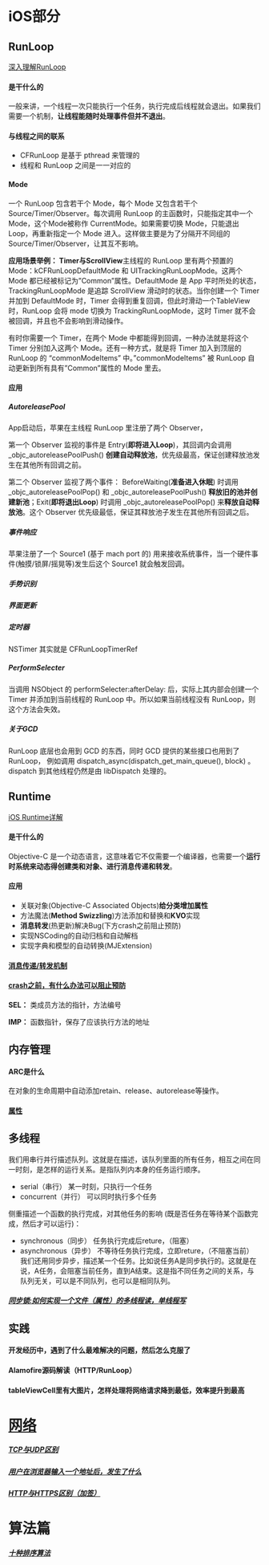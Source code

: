 # iOS部分
## RunLoop

[深入理解RunLoop](https://blog.ibireme.com/2015/05/18/runloop/#more-41710)

#### 是干什么的

一般来讲，一个线程一次只能执行一个任务，执行完成后线程就会退出。如果我们需要一个机制，**让线程能随时处理事件但并不退出**。

#### 与线程之间的联系

- CFRunLoop 是基于 pthread 来管理的
- 线程和 RunLoop 之间是一一对应的

#### Mode

一个 RunLoop 包含若干个 Mode，每个 Mode 又包含若干个 Source/Timer/Observer。每次调用 RunLoop 的主函数时，只能指定其中一个 Mode，这个Mode被称作 CurrentMode。如果需要切换 Mode，只能退出 Loop，再重新指定一个 Mode 进入。这样做主要是为了分隔开不同组的 Source/Timer/Observer，让其互不影响。

**应用场景举例： Timer与ScrollView**主线程的 RunLoop 里有两个预置的 Mode：kCFRunLoopDefaultMode 和 UITrackingRunLoopMode。这两个 Mode 都已经被标记为”Common”属性。DefaultMode 是 App 平时所处的状态，TrackingRunLoopMode 是追踪 ScrollView 滑动时的状态。当你创建一个 Timer 并加到 DefaultMode 时，Timer 会得到重复回调，但此时滑动一个TableView时，RunLoop 会将 mode 切换为 TrackingRunLoopMode，这时 Timer 就不会被回调，并且也不会影响到滑动操作。

有时你需要一个 Timer，在两个 Mode 中都能得到回调，一种办法就是将这个 Timer 分别加入这两个 Mode。还有一种方式，就是将 Timer 加入到顶层的 RunLoop 的 “commonModeItems” 中。”commonModeItems” 被 RunLoop 自动更新到所有具有”Common”属性的 Mode 里去。

#### 应用

##### AutoreleasePool

App启动后，苹果在主线程 RunLoop 里注册了两个 Observer，

第一个 Observer 监视的事件是 Entry(**即将进入Loop**)，其回调内会调用 _objc_autoreleasePoolPush() **创建自动释放池**，优先级最高，保证创建释放池发生在其他所有回调之前。

第二个 Observer 监视了两个事件： BeforeWaiting(**准备进入休眠**) 时调用_objc_autoreleasePoolPop() 和 _objc_autoreleasePoolPush() **释放旧的池并创建新池**；Exit(**即将退出Loop**) 时调用 _objc_autoreleasePoolPop() 来**释放自动释放池**。这个 Observer 优先级最低，保证其释放池子发生在其他所有回调之后。

##### 事件响应

苹果注册了一个 Source1 (基于 mach port 的) 用来接收系统事件，当一个硬件事件(触摸/锁屏/摇晃等)发生后这个 Source1 就会触发回调。

##### 手势识别

##### 界面更新

##### 定时器

NSTimer 其实就是 CFRunLoopTimerRef

##### PerformSelecter

当调用 NSObject 的 performSelecter:afterDelay: 后，实际上其内部会创建一个 Timer 并添加到当前线程的 RunLoop 中。所以如果当前线程没有 RunLoop，则这个方法会失效。

##### 关于GCD

RunLoop 底层也会用到 GCD 的东西，同时 GCD 提供的某些接口也用到了 RunLoop， 例如调用 dispatch_async(dispatch_get_main_queue(), block) 。dispatch 到其他线程仍然是由 libDispatch 处理的。

## Runtime

[iOS Runtime详解](https://juejin.im/post/5ac0a6116fb9a028de44d717)

#### 是干什么的

Objective-C 是一个动态语言，这意味着它不仅需要一个编译器，也需要一个**运行时系统来动态得创建类和对象、进行消息传递和转发**。

#### 应用

- 关联对象(Objective-C Associated Objects)**给分类增加属性**
- 方法魔法(**Method Swizzling**)方法添加和替换和**KVO**实现
- **消息转发**(热更新)解决Bug(下方crash之前阻止预防)
- 实现NSCoding的自动归档和自动解档
- 实现字典和模型的自动转换(MJExtension)

#### [消息传递/转发机制](https://github.com/BigabilityLiu/MyWikis/blob/master/iOS/Objective-C%20Notes.md#%E7%AC%AC11%E6%9D%A1-%E7%90%86%E8%A7%A3objc_msgsend%E7%9A%84%E4%BD%9C%E7%94%A8%E6%B6%88%E6%81%AF%E4%BC%A0%E9%80%92%E6%9C%BA%E5%88%B6)

#### [crash之前，有什么办法可以阻止预防](https://github.com/BigabilityLiu/MyWikis/blob/master/iOS/Objective-C%20Notes.md#%E5%9C%A8crash%E4%B9%8B%E5%89%8D%E9%98%BB%E6%AD%A2%E9%A2%84%E9%98%B2)

**SEL：** 类成员方法的指针，方法编号

**IMP：** 函数指针，保存了应该执行方法的地址

## 内存管理

#### ARC是什么

在对象的生命周期中自动添加retain、release、autorelease等操作。

#### [属性](https://github.com/BigabilityLiu/MyWikis/blob/master/iOS/Objective-C%20Notes.md#property-attributes)

## 多线程
我们用串行并行描述队列。这就是在描述，该队列里面的所有任务，相互之间在同一时刻，是怎样的运行关系。是指队列内本身的任务运行顺序。
* serial（串行） 某一时刻，只执行一个任务
* concurrent（并行） 可以同时执行多个任务

侧重描述一个函数的执行完成，对其他任务的影响 (既是否任务在等待某个函数完成，然后才可以运行)：

* synchronous（同步） 任务执行完成后reture，（阻塞）
* asynchronous（异步） 不等待任务执行完成，立即reture，（不阻塞当前）
我们还用同步异步，描述某一个任务。比如说任务A是同步执行的。这就是在说，A任务，会阻塞当前任务，直到A结束。这是指不同任务之间的关系，与队列无关，可以是不同队列，也可以是相同队列。

##### [同步锁:如何实现一个文件（属性）的多线程读，单线程写](https://github.com/BigabilityLiu/MyWikis/blob/master/iOS/Objective-C%20Notes.md#%E7%AC%AC41%E6%9D%A1-%E5%A4%9A%E7%94%A8%E6%B4%BE%E5%8F%91%E9%98%9F%E5%88%97%E5%B0%91%E7%94%A8%E5%90%8C%E6%AD%A5%E9%94%81)

## 实践
#### 开发经历中，遇到了什么最难解决的问题，然后怎么克服了

#### Alamofire源码解读（HTTP/RunLoop）

#### tableViewCell里有大图片，怎样处理将网络请求降到最低，效率提升到最高

# [网络](https://github.com/BigabilityLiu/MyWikis/blob/master/%E7%AE%97%E6%B3%95:%E7%BD%91%E7%BB%9C/%E5%9B%BE%E8%A7%A3HTTP.md)
##### [TCP与UDP区别](https://github.com/BigabilityLiu/MyWikis/blob/master/%E7%AE%97%E6%B3%95:%E7%BD%91%E7%BB%9C/%E5%9B%BE%E8%A7%A3HTTP.md#%E4%BC%A0%E8%BE%93%E5%B1%82)
##### [用户在浏览器输入一个地址后，发生了什么](https://github.com/BigabilityLiu/MyWikis/blob/master/%E7%AE%97%E6%B3%95:%E7%BD%91%E7%BB%9C/%E5%9B%BE%E8%A7%A3HTTP.md#16-%E5%90%84%E7%A7%8D%E5%8D%8F%E8%AE%AE%E4%B8%8E--http-%E5%8D%8F%E8%AE%AE%E7%9A%84%E5%85%B3%E7%B3%BB)
##### [HTTP与HTTPS区别（加签）](https://github.com/BigabilityLiu/MyWikis/blob/master/%E7%AE%97%E6%B3%95:%E7%BD%91%E7%BB%9C/%E5%9B%BE%E8%A7%A3HTTP.md#7-%E7%A1%AE%E4%BF%9D-web-%E5%AE%89%E5%85%A8%E7%9A%84https)


# 算法篇
##### [十种排序算法](http://www.codeceo.com/article/10-sort-algorithm-interview.html#0-tsina-1-10490-397232819ff9a47a7b7e80a40613cfe1)



